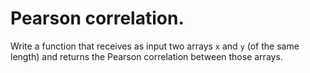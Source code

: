 # Pearson correlation. 

Write a function that receives as input two arrays `x` and `y` (of the same length) and returns the Pearson correlation between those arrays.
